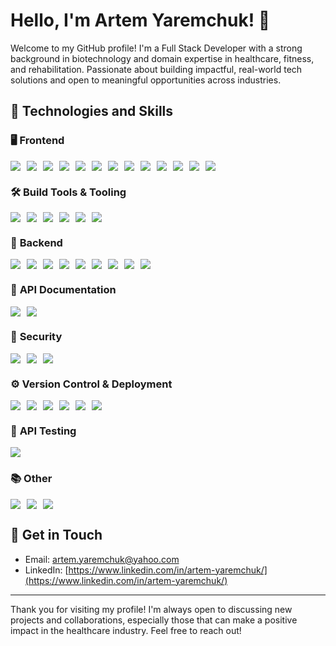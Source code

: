 # Hello, I'm Artem Yaremchuk! 👋

Welcome to my GitHub profile! I'm a Full Stack Developer with a strong background in biotechnology and domain expertise in healthcare, fitness, and rehabilitation. Passionate about building impactful, real-world tech solutions and open to meaningful opportunities across industries.

## 🚀 Technologies and Skills

### 🖥️ **Frontend**  
<div style="display: flex; flex-wrap: wrap; gap: 10px;">
  <img src="https://img.shields.io/badge/HTML5-E34F26?style=flat&logo=html5&logoColor=white" />
  <img src="https://img.shields.io/badge/CSS3-1572B6?style=flat&logo=css3&logoColor=white" />
  <img src="https://img.shields.io/badge/SASS-CC6699?style=flat&logo=sass&logoColor=white" />
  <img src="https://img.shields.io/badge/Responsive%20%26%20Adaptive%20Design-0F9D58?style=flat&logo=materialdesign&logoColor=white" />
  <img src="https://img.shields.io/badge/JavaScript%20(ES6+)-F7DF1E?style=flat&logo=javascript&logoColor=black" />
  <img src="https://img.shields.io/badge/TypeScript-3178C6?style=flat&logo=typescript&logoColor=white" />
  <img src="https://img.shields.io/badge/React-61DAFB?style=flat&logo=react&logoColor=black" />
  <img src="https://img.shields.io/badge/React_Router-CA4245?style=flat&logo=react-router&logoColor=white" />
  <img src="https://img.shields.io/badge/React_Hooks-61DAFB?style=flat&logo=react&logoColor=black" />
  <img src="https://img.shields.io/badge/React_Components-61DAFB?style=flat&logo=react&logoColor=black" />
  <img src="https://img.shields.io/badge/Redux-764ABC?style=flat&logo=redux&logoColor=white" />
  <img src="https://img.shields.io/badge/Redux_Toolkit-764ABC?style=flat&logo=redux&logoColor=white" />
  <img src="https://img.shields.io/badge/Axios-5A29E3?style=flat&logo=axios&logoColor=white" />
</div>

### 🛠️ **Build Tools & Tooling**  
<div style="display: flex; flex-wrap: wrap; gap: 10px;">
  <img src="https://img.shields.io/badge/Vite-646CFF?style=flat&logo=vite&logoColor=white" />
  <img src="https://img.shields.io/badge/Webpack-8DD6F9?style=flat&logo=webpack&logoColor=black" />
  <img src="https://img.shields.io/badge/Parcel-F24E1E?style=flat&logo=parcel&logoColor=white" />
  <img src="https://img.shields.io/badge/ESLint-4B32C3?style=flat&logo=eslint&logoColor=white" />
  <img src="https://img.shields.io/badge/Prettier-FF6F61?style=flat&logo=prettier&logoColor=white" />
  <img src="https://img.shields.io/badge/npm-CB3837?style=flat&logo=npm&logoColor=white" />
</div>

### 🧪 **Backend**  
<div style="display: flex; flex-wrap: wrap; gap: 10px;">
  <img src="https://img.shields.io/badge/Node.js-339933?style=flat&logo=node.js&logoColor=white" />
  <img src="https://img.shields.io/badge/Express.js-000000?style=flat&logo=express&logoColor=white" />
  <img src="https://img.shields.io/badge/MongoDB-47A248?style=flat&logo=mongodb&logoColor=white" />
  <img src="https://img.shields.io/badge/Mongoose-880000?style=flat&logo=mongoose&logoColor=white" />
  <img src="https://img.shields.io/badge/JWT-black?style=flat&logo=jsonwebtokens&logoColor=white" />
  <img src="https://img.shields.io/badge/bcrypt-yellow?style=flat&logo=bcrypt&logoColor=black" />
  <img src="https://img.shields.io/badge/Multer-007ACC?style=flat&logo=multer&logoColor=white" />
  <img src="https://img.shields.io/badge/Cloudinary-FFC300?style=flat&logo=cloudinary&logoColor=black" />
  <img src="https://img.shields.io/badge/Nodemailer-2E3A3A?style=flat&logo=nodemailer&logoColor=white" />
</div>

### 📄 **API Documentation**  
<div style="display: flex; flex-wrap: wrap; gap: 10px;">
  <img src="https://img.shields.io/badge/REST_API-02569B?style=flat&logo=api&logoColor=white" />
  <img src="https://img.shields.io/badge/Swagger-85EA2D?style=flat&logo=swagger&logoColor=black" />
</div>

### 🔐 **Security**  
<div style="display: flex; flex-wrap: wrap; gap: 10px;">
  <img src="https://img.shields.io/badge/JWT-black?style=flat&logo=jsonwebtokens&logoColor=white" />
  <img src="https://img.shields.io/badge/CORS-4A90E2?style=flat&logo=cors&logoColor=white" />
  <img src="https://img.shields.io/badge/Protected_Routes-0033A0?style=flat&logo=letsencrypt&logoColor=white" />
</div>

### ⚙️ **Version Control & Deployment**  
<div style="display: flex; flex-wrap: wrap; gap: 10px;">
  <img src="https://img.shields.io/badge/Git-F05032?style=flat&logo=git&logoColor=white" />
  <img src="https://img.shields.io/badge/GitHub-181717?style=flat&logo=github&logoColor=white" />
  <img src="https://img.shields.io/badge/GitHub%20Actions-2088FF?style=flat&logo=githubactions&logoColor=white" />
  <img src="https://img.shields.io/badge/Render-484848?style=flat&logo=render&logoColor=white" />
  <img src="https://img.shields.io/badge/Netlify-00C7B7?style=flat&logo=netlify&logoColor=white" />
  <img src="https://img.shields.io/badge/Vercel-000000?style=flat&logo=vercel&logoColor=white" />
</div>

### 🧪 **API Testing**  
<div style="display: flex; flex-wrap: wrap; gap: 10px;">
  <img src="https://img.shields.io/badge/Postman-FF6C37?style=flat&logo=postman&logoColor=white" />
</div>

### 📚 **Other**  
<div style="display: flex; flex-wrap: wrap; gap: 10px;">
  <img src="https://img.shields.io/badge/Figma-F24E1E?style=flat&logo=figma&logoColor=white" />
  <img src="https://img.shields.io/badge/WordPress-21759B?style=flat&logo=wordpress&logoColor=white" />
  <img src="https://img.shields.io/badge/PHP-777BB3?style=flat&logo=php&logoColor=white" />
</div>

## 📄 Get in Touch

- Email: [artem.yaremchuk@yahoo.com](mailto:artem.yaremchuk@yahoo.com)  
- LinkedIn: [https://www.linkedin.com/in/artem-yaremchuk/](https://www.linkedin.com/in/artem-yaremchuk/)

---

Thank you for visiting my profile! I'm always open to discussing new projects and collaborations, especially those that can make a positive impact in the healthcare industry. Feel free to reach out!
